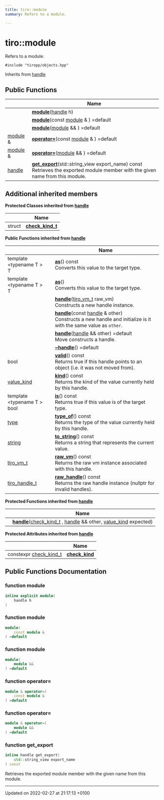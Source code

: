 ```yaml
---
title: tiro::module
summary: Refers to a module. 

---
```


# tiro::module



Refers to a module. 


`#include "tiropp/objects.hpp"`

Inherits from [handle](/docs/api/classes/classtiro_1_1handle)

## Public Functions

|                | Name           |
| -------------- | -------------- |
| | **[module](/docs/api/classes/classtiro_1_1module#function-module)**([handle](/docs/api/classes/classtiro&#95;1&#95;1handle) h) |
| | **[module](/docs/api/classes/classtiro_1_1module#function-module)**(const [module](/docs/api/classes/classtiro&#95;1&#95;1module) & ) =default |
| | **[module](/docs/api/classes/classtiro_1_1module#function-module)**([module](/docs/api/classes/classtiro&#95;1&#95;1module) && ) =default |
| [module](/docs/api/classes/classtiro_1_1module) & | **[operator=](/docs/api/classes/classtiro_1_1module#function-operator=)**(const [module](/docs/api/classes/classtiro&#95;1&#95;1module) & ) =default |
| [module](/docs/api/classes/classtiro_1_1module) & | **[operator=](/docs/api/classes/classtiro_1_1module#function-operator=)**([module](/docs/api/classes/classtiro&#95;1&#95;1module) && ) =default |
| [handle](/docs/api/classes/classtiro_1_1handle) | **[get_export](/docs/api/classes/classtiro_1_1module#function-get-export)**(std::string&#95;view export_name) const<br>Retrieves the exported module member with the given name from this module.  |

## Additional inherited members

**Protected Classes inherited from [handle](/docs/api/classes/classtiro_1_1handle)**

|                | Name           |
| -------------- | -------------- |
| struct | **[check_kind_t](/docs/api/classes/structtiro_1_1handle_1_1check__kind__t)**  |

**Public Functions inherited from [handle](/docs/api/classes/classtiro_1_1handle)**

|                | Name           |
| -------------- | -------------- |
| template <typename T \> <br>T | **[as](/docs/api/classes/classtiro_1_1handle#function-as)**() const<br>Converts this value to the target type.  |
| template <typename T \> <br>T | **[as](/docs/api/classes/classtiro_1_1handle#function-as)**()<br>Converts this value to the target type.  |
| | **[handle](/docs/api/classes/classtiro_1_1handle#function-handle)**([tiro&#95;vm&#95;t](/docs/api/files/def&#95;8h#typedef-tiro-vm-t) raw_vm)<br>Constructs a new handle instance.  |
| | **[handle](/docs/api/classes/classtiro_1_1handle#function-handle)**(const [handle](/docs/api/classes/classtiro&#95;1&#95;1handle) & other)<br>Constructs a new handle and initialize is it with the same value as `other`.  |
| | **[handle](/docs/api/classes/classtiro_1_1handle#function-handle)**([handle](/docs/api/classes/classtiro&#95;1&#95;1handle) && other) =default<br>Move constructs a handle.  |
| | **[~handle](/docs/api/classes/classtiro_1_1handle#function-~handle)**() =default |
| bool | **[valid](/docs/api/classes/classtiro_1_1handle#function-valid)**() const<br>Returns true if this handle points to an object (i.e. it was not moved from).  |
| [value_kind](/docs/api/namespaces/namespacetiro#enum-value-kind) | **[kind](/docs/api/classes/classtiro_1_1handle#function-kind)**() const<br>Returns the kind of the value currently held by this handle.  |
| template <typename T \> <br>bool | **[is](/docs/api/classes/classtiro_1_1handle#function-is)**() const<br>Returns true if this value is of the target type.  |
| [type](/docs/api/classes/classtiro_1_1type) | **[type_of](/docs/api/classes/classtiro_1_1handle#function-type-of)**() const<br>Returns the type of the value currently held by this handle.  |
| [string](/docs/api/classes/classtiro_1_1string) | **[to_string](/docs/api/classes/classtiro_1_1handle#function-to-string)**() const<br>Returns a string that represents the current value.  |
| [tiro_vm_t](/docs/api/files/def_8h#typedef-tiro-vm-t) | **[raw_vm](/docs/api/classes/classtiro_1_1handle#function-raw-vm)**() const<br>Returns the raw vm instance associated with this handle.  |
| [tiro_handle_t](/docs/api/files/def_8h#typedef-tiro-handle-t) | **[raw_handle](/docs/api/classes/classtiro_1_1handle#function-raw-handle)**() const<br>Returns the raw handle instance (nullptr for invalid handles).  |

**Protected Functions inherited from [handle](/docs/api/classes/classtiro_1_1handle)**

|                | Name           |
| -------------- | -------------- |
| | **[handle](/docs/api/classes/classtiro_1_1handle#function-handle)**([check&#95;kind&#95;t](/docs/api/classes/structtiro&#95;1&#95;1handle&#95;1&#95;1check&#95;&#95;kind&#95;&#95;t) , [handle](/docs/api/classes/classtiro&#95;1&#95;1handle) && other, [value&#95;kind](/docs/api/namespaces/namespacetiro#enum-value-kind) expected) |

**Protected Attributes inherited from [handle](/docs/api/classes/classtiro_1_1handle)**

|                | Name           |
| -------------- | -------------- |
| constexpr [check&#95;kind&#95;t](/docs/api/classes/structtiro&#95;1&#95;1handle&#95;1&#95;1check&#95;&#95;kind&#95;&#95;t) | **[check_kind](/docs/api/classes/classtiro_1_1handle#variable-check-kind)**  |


## Public Functions Documentation

### function module

```cpp
inline explicit module(
    handle h
)
```


### function module

```cpp
module(
    const module & 
) =default
```


### function module

```cpp
module(
    module && 
) =default
```


### function operator=

```cpp
module & operator=(
    const module & 
) =default
```


### function operator=

```cpp
module & operator=(
    module && 
) =default
```


### function get_export

```cpp
inline handle get_export(
    std::string_view export_name
) const
```

Retrieves the exported module member with the given name from this module. 

-------------------------------

Updated on 2022-02-27 at 21:17:13 +0100
